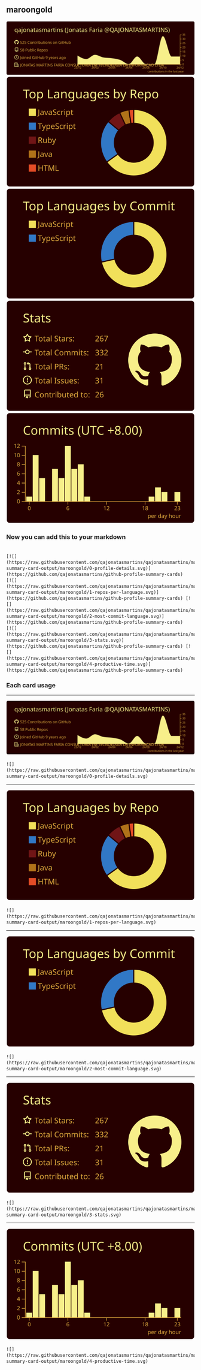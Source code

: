 ## maroongold

[![](./0-profile-details.svg)](https://github.com/qajonatasmartins/github-profile-summary-cards)
[![](./1-repos-per-language.svg)](https://github.com/qajonatasmartins/github-profile-summary-cards) [![](./2-most-commit-language.svg)](https://github.com/qajonatasmartins/github-profile-summary-cards)
[![](./3-stats.svg)](https://github.com/qajonatasmartins/github-profile-summary-cards) [![](./4-productive-time.svg)](https://github.com/qajonatasmartins/github-profile-summary-cards)

### Now you can add this to your markdown

```

[![](https://raw.githubusercontent.com/qajonatasmartins/qajonatasmartins/main/profile-summary-card-output/maroongold/0-profile-details.svg)](https://github.com/qajonatasmartins/github-profile-summary-cards)
[![](https://raw.githubusercontent.com/qajonatasmartins/qajonatasmartins/main/profile-summary-card-output/maroongold/1-repos-per-language.svg)](https://github.com/qajonatasmartins/github-profile-summary-cards) [![](https://raw.githubusercontent.com/qajonatasmartins/qajonatasmartins/main/profile-summary-card-output/maroongold/2-most-commit-language.svg)](https://github.com/qajonatasmartins/github-profile-summary-cards)
[![](https://raw.githubusercontent.com/qajonatasmartins/qajonatasmartins/main/profile-summary-card-output/maroongold/3-stats.svg)](https://github.com/qajonatasmartins/github-profile-summary-cards) [![](https://raw.githubusercontent.com/qajonatasmartins/qajonatasmartins/main/profile-summary-card-output/maroongold/4-productive-time.svg)](https://github.com/qajonatasmartins/github-profile-summary-cards)

```

### Each card usage

---

![](./0-profile-details.svg)

```
![](https://raw.githubusercontent.com/qajonatasmartins/qajonatasmartins/main/profile-summary-card-output/maroongold/0-profile-details.svg)
```

---

![](./1-repos-per-language.svg)

```
![](https://raw.githubusercontent.com/qajonatasmartins/qajonatasmartins/main/profile-summary-card-output/maroongold/1-repos-per-language.svg)
```

---

![](./2-most-commit-language.svg)

```
![](https://raw.githubusercontent.com/qajonatasmartins/qajonatasmartins/main/profile-summary-card-output/maroongold/2-most-commit-language.svg)
```

---

![](./3-stats.svg)

```
![](https://raw.githubusercontent.com/qajonatasmartins/qajonatasmartins/main/profile-summary-card-output/maroongold/3-stats.svg)
```

---

![](./4-productive-time.svg)

```
![](https://raw.githubusercontent.com/qajonatasmartins/qajonatasmartins/main/profile-summary-card-output/maroongold/4-productive-time.svg)
```
